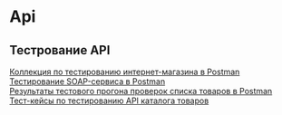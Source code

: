 # Api
## Тестрование API
[Коллекция по тестированию интернет-магазина в Postman](https://www.postman.com/olegkkh-3893278/workspace/olga-titova-workspace/request/48972882-2663c14f-010e-4ea7-b0da-50b621b9caba?action=share&creator=48972882&ctx=documentation&active-environment=48972882-0d09ec7d-4a7a-4b0e-aebc-4efa4bad5e82)  
[Тестирование SOAP-сервиса в Postman](https://www.postman.com/olegkkh-3893278/workspace/olga-titova-workspace/collection/48972882-353757e9-3acf-4523-a27f-6568419f501a?action=share&creator=48972882&active-environment=48972882-0d09ec7d-4a7a-4b0e-aebc-4efa4bad5e82)  
[Результаты тестового прогона проверок списка товаров в Postman](https://github.com/OlyaTitova/Api/blob/main/DemoShopping.postman_test_run.json)  
[Тест-кейсы по тестированию API каталога товаров](https://github.com/OlyaTitova/Api/blob/main/API-G101-2025-10-06.pdf)
